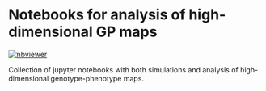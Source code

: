 # Notebooks for analysis of high-dimensional GP maps

[![nbviewer](https://img.shields.io/badge/jupyter_notebooks-nbviewer-purple.svg?style=flat-square)](https://nbviewer.jupyter.org/github/lperezmo/notebooks-gpmap-analysis/tree/main/)

Collection of jupyter notebooks with both simulations and analysis of high-dimensional genotype-phenotype maps.
